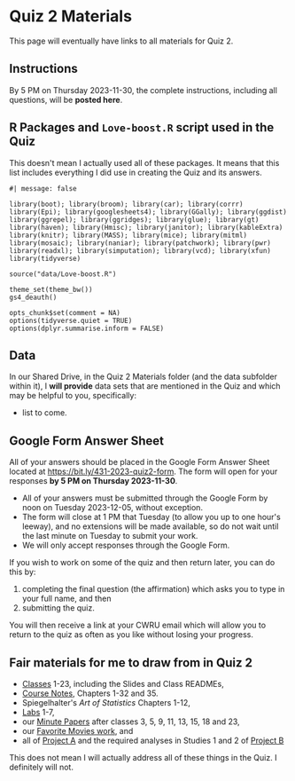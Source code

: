 # Quiz 2 Materials

This page will eventually have links to all materials for Quiz 2.

## Instructions

By 5 PM on Thursday 2023-11-30, the complete instructions, including all questions, will be **posted here**.

## R Packages and `Love-boost.R` script used in the Quiz

This doesn't mean I actually used all of these packages. It means that this list includes everything I did use in creating the Quiz and its answers.

```{r}
#| message: false

library(boot); library(broom); library(car); library(corrr)
library(Epi); library(googlesheets4); library(GGally); library(ggdist)
library(ggrepel); library(ggridges); library(glue); library(gt)
library(haven); library(Hmisc); library(janitor); library(kableExtra)
library(knitr); library(MASS); library(mice); library(mitml)
library(mosaic); library(naniar); library(patchwork); library(pwr)
library(readxl); library(simputation); library(vcd); library(xfun) library(tidyverse)

source("data/Love-boost.R")

theme_set(theme_bw())
gs4_deauth()

opts_chunk$set(comment = NA)
options(tidyverse.quiet = TRUE)
options(dplyr.summarise.inform = FALSE)
```

## Data

In our Shared Drive, in the Quiz 2 Materials folder (and the data subfolder within it), I **will provide** data sets that are mentioned in the Quiz and which may be helpful to you, specifically:

- list to come.

## Google Form Answer Sheet

All of your answers should be placed in the Google Form Answer Sheet located at <https://bit.ly/431-2023-quiz2-form>. The form will open for your responses **by 5 PM on Thursday 2023-11-30**.

- All of your answers must be submitted through the Google Form by noon on Tuesday 2023-12-05, without exception.
- The form will close at 1 PM that Tuesday (to allow you up to one hour's leeway), and no extensions will be made available, so do not wait until the last minute on Tuesday to submit your work.
- We will only accept responses through the Google Form.

If you wish to work on some of the quiz and then return later, you can do this by:

1. completing the final question (the affirmation) which asks you to type in your full name, and then
2. submitting the quiz.

You will then receive a link at your CWRU email which will allow you to return to the quiz as often as you like without losing your progress.
  
## Fair materials for me to draw from in Quiz 2

- [Classes](https://github.com/THOMASELOVE/431-classes-2023/tree/main) 1-23, including the Slides and Class READMEs,
- [Course Notes](https://thomaselove.github.io/431-notes/), Chapters 1-32 and 35.
- Spiegelhalter's *Art of Statistics* Chapters 1-12,
- [Labs](https://github.com/THOMASELOVE/431-labs-2023) 1-7,
- our [Minute Papers](https://github.com/THOMASELOVE/431-minute-2023) after classes 3, 5, 9, 11, 13, 15, 18 and 23,
- our [Favorite Movies work](https://github.com/THOMASELOVE/431-classes-2023/tree/main/movies), and
- all of [Project A](https://thomaselove.github.io/431-projectA-2023/) and the required analyses in Studies 1 and 2 of [Project B](https://thomaselove.github.io/431-projectB-2023/)

This does not mean I will actually address all of these things in the Quiz. I definitely will not.
